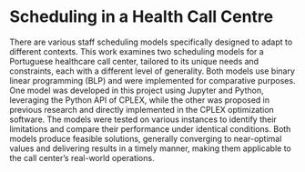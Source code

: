 # Scheduling in a Health Call Centre
There are various staff scheduling models specifically designed to adapt to different contexts. This work examines two scheduling models for a Portuguese healthcare call center, tailored to its unique needs and constraints, each with a different level of generality. Both models use binary linear programming (BLP) and were implemented for comparative purposes. One model was developed in this project using Jupyter and Python, leveraging the Python API of CPLEX, while the other was proposed in previous research and directly implemented in the CPLEX optimization software. The models were tested on various instances to identify their limitations and compare their performance under identical conditions. Both models produce feasible solutions, generally converging to near-optimal values and delivering results in a timely manner, making them applicable to the call center’s real-world operations.
